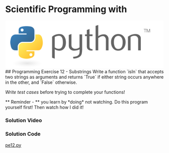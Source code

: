 # Scientific Programming with 
<img src="../../imgs/python.png"/>
## Programming Exercise 12 - Substrings
Write a function `isIn` that accepts two strings as arguments and returns `True` if either string occurs anywhere in the other, and `False` otherwise.

*Write test cases* before trying to complete your functions!

<div class="highlight">** Reminder -  ** you learn by *doing* not watching.  Do this program yourself first!  Then watch how I did it!</div>

### Solution Video

### Solution Code
[pe12.py](pe12.py)



